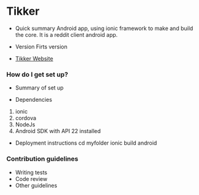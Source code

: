 # Tikker


* Quick summary
Android app, using ionic framework to make and build the core. It is a reddit client android app.


* Version
Firts version

* [Tikker Website](https://tikker.tk)

### How do I get set up? ###

* Summary of set up


* Dependencies
1. ionic
2. cordova
3. NodeJs
3. Android SDK with API 22 installed

* Deployment instructions
cd myfolder
ionic build android


### Contribution guidelines ###

* Writing tests
* Code review
* Other guidelines
